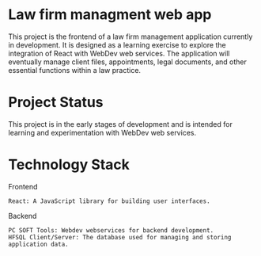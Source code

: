 # Law firm managment web app
This project is the frontend of a law firm management application currently in development. It is designed as a learning exercise to explore the integration of React with WebDev web services. The application will eventually manage client files, appointments, legal documents, and other essential functions within a law practice.

# Project Status

This project is in the early stages of development and is intended for learning and experimentation with WebDev web services.

# Technology Stack

Frontend

    React: A JavaScript library for building user interfaces.

Backend

    PC SOFT Tools: Webdev webservices for backend development.
    HFSQL Client/Server: The database used for managing and storing application data.
    


